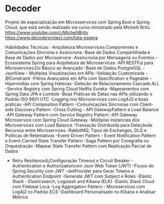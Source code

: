 # Decoder

Projeto de especialização em Microsservices com Spring Boot e Spring Cloud, que está sendo realizado via curso ministrado pela Michelli Brito.
https://www.youtube.com/c/MichelliBrito
https://www.decoderproject.com/lista-espera

Habilidades Técnicas:
-Arquitetura Microservices:Componentes e Comunicações Síncrona e Assíncrona
-Base de Dados Compartilhada e Base de Dados por Microservice
-Assincronia por Mensageria ou Eventos
-Ecossistema Spring para Arquitetura de Microservices
-API RESTFul para Microservices:Do Básico ao Avançado
-Base de Dados PostgreSQL
-JsonView - Multiplas Visualizações em APIs
-Validação Customizada - @Constraint
-Filtros Avançados em APIs com Specification e Pageable
-Hipermídias com Spring Hateoas
-Deleção de Relacionamento Cascade.ALL
-Service Registry com Spring Cloud Netflix Eureka
-Mapeamentos com Spring Data JPA e Lombok
-Boas Práticas de Datas nas APIs utilizando o Padrão ISO 8601 UTC
-Logging nos Microservices com Log4J2 e boas práticas
-API Composition Pattern
-Comunicações Síncronas com Client-side Discovery Pattern
-Cross Cutting - API GatewayPattern e Load Balance
-API Gateway Pattern com Service Registry Pattern
-API Gateway Microservice com Spring Cloud Gateway
-Múltiplas Instancias dos Microservices com Load Balance
-Transação Distribuída para Deleçãode Recursos entre Microservices
-RabbitMQ, Tipos de Exchanges, DLQ e Políticas de Retentativas
-Event-Driven Pattern - Event Notification Pattern e Event-Carried State Transfer Pattern
-Saga Pattern por Coregrafia ou Orquestração
-Mapear State Transfer Pattern com Replicação Parcial de Dados
- Retry Resilience4j,Configuração Timeout e Circuit Breaker 
-Authentication e Authorizationcom Json Web Token (JWT)
-Fluxos do Spring Security com JWT
-JwtProvider para Gerar Tokens e Authentication Endpoint
-Generate JWT com Subject e Roles
-Elastic Stack - Elasticsearch, Logstash and Kibana (ELK)
-Elastic Stack Cloud com Filebeat Loca
-Log Aggregation Pattern - Microservices com Log4j2 no Padrão ECS
-Dashboard Personalisado no Kibana e Analisar Métrica

